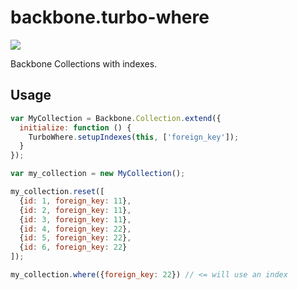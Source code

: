 # backbone.turbo-where

![](https://api.travis-ci.org/mllocs/backbone.turbo-where.svg)

Backbone Collections with indexes.

## Usage

```js
var MyCollection = Backbone.Collection.extend({
  initialize: function () {
    TurboWhere.setupIndexes(this, ['foreign_key']);
  }
});

var my_collection = new MyCollection();

my_collection.reset([
  {id: 1, foreign_key: 11},
  {id: 2, foreign_key: 11},
  {id: 3, foreign_key: 11},
  {id: 4, foreign_key: 22},
  {id: 5, foreign_key: 22},
  {id: 6, foreign_key: 22}
]);

my_collection.where({foreign_key: 22}) // <= will use an index
```

